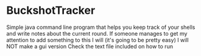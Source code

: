 # BuckshotTracker
Simple java command line program that helps you keep track of your shells and write notes about the current round.
If someone manages to get my attention to add something to this I will (it's going to be pretty easy)
I will NOT make a gui version
Check the text file included on how to run
